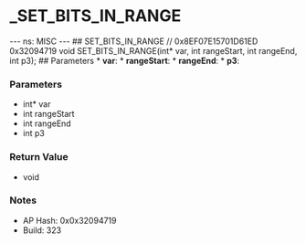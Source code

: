 # _SET_BITS_IN_RANGE

--- ns: MISC --- ## SET_BITS_IN_RANGE  // 0x8EF07E15701D61ED 0x32094719 void SET_BITS_IN_RANGE(int* var, int rangeStart, int rangeEnd, int p3);   ## Parameters * **var**: * **rangeStart**: * **rangeEnd**: * **p3**:

### Parameters
* int* var
* int rangeStart
* int rangeEnd
* int p3

### Return Value
* void

### Notes
* AP Hash: 0x0x32094719
* Build: 323

